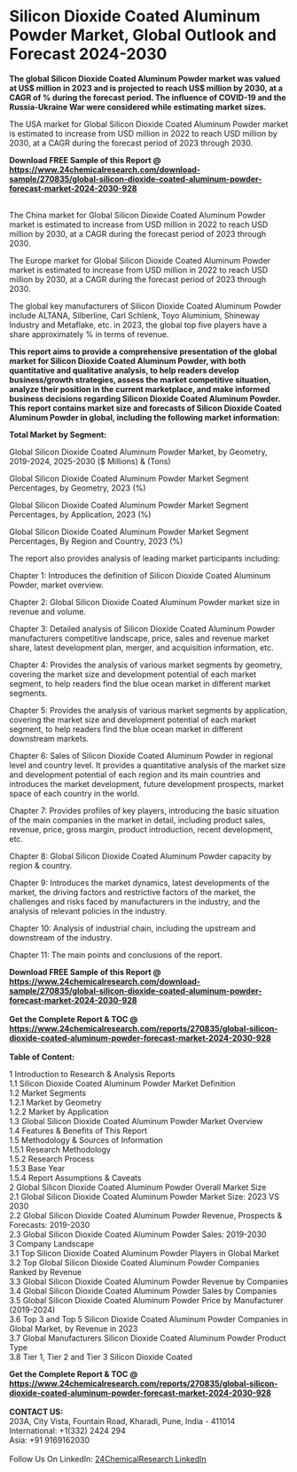 <h1>Silicon Dioxide Coated Aluminum Powder Market, Global Outlook and Forecast 2024-2030</h1><p><strong>The global Silicon Dioxide Coated Aluminum Powder market was valued at US$ million in 2023 and is projected to reach US$ million by 2030, at a CAGR of % during the forecast period. The influence of COVID-19 and the Russia-Ukraine War were considered while estimating market sizes.</strong></p><p>
</p><p>The USA market for Global Silicon Dioxide Coated Aluminum Powder market is estimated to increase from USD million in 2022 to reach USD million by 2030, at a CAGR during the forecast period of 2023 through 2030.</p><div><b>Download FREE Sample of this Report @ 
            <a href="https://www.24chemicalresearch.com/download-sample/270835/global-silicon-dioxide-coated-aluminum-powder-forecast-market-2024-2030-928">
            https://www.24chemicalresearch.com/download-sample/270835/global-silicon-dioxide-coated-aluminum-powder-forecast-market-2024-2030-928</a></b></div><br><p>
</p><p>The China market for Global Silicon Dioxide Coated Aluminum Powder market is estimated to increase from USD million in 2022 to reach USD million by 2030, at a CAGR during the forecast period of 2023 through 2030.</p><p>
</p><p>The Europe market for Global Silicon Dioxide Coated Aluminum Powder market is estimated to increase from USD million in 2022 to reach USD million by 2030, at a CAGR during the forecast period of 2023 through 2030.</p><p>
</p><p>The global key manufacturers of Silicon Dioxide Coated Aluminum Powder include ALTANA, Silberline, Carl Schlenk, Toyo Aluminium, Shineway Industry and Metaflake, etc. in 2023, the global top five players have a share approximately % in terms of revenue.</p><p>
<strong>This report aims to provide a comprehensive presentation of the global market for Silicon Dioxide Coated Aluminum Powder, with both quantitative and qualitative analysis, to help readers develop business/growth strategies, assess the market competitive situation, analyze their position in the current marketplace, and make informed business decisions regarding Silicon Dioxide Coated Aluminum Powder. This report contains market size and forecasts of Silicon Dioxide Coated Aluminum Powder in global, including the following market information:</strong></p><p>
</p><p>
<strong>Total Market by Segment:</strong></p><p>
Global Silicon Dioxide Coated Aluminum Powder Market, by Geometry, 2019-2024, 2025-2030 ($ Millions) &amp; (Tons)</p><p>
Global Silicon Dioxide Coated Aluminum Powder Market Segment Percentages, by Geometry, 2023 (%)</p><p>
</p><p>
Global Silicon Dioxide Coated Aluminum Powder Market Segment Percentages, by Application, 2023 (%)</p><p>
</p><p>
Global Silicon Dioxide Coated Aluminum Powder Market Segment Percentages, By Region and Country, 2023 (%)</p><p>
</p><p>
The report also provides analysis of leading market participants including:</p><p>
</p><p>
</p><p>
Chapter 1: Introduces the definition of Silicon Dioxide Coated Aluminum Powder, market overview.</p><p>
Chapter 2: Global Silicon Dioxide Coated Aluminum Powder market size in revenue and volume.</p><p>
Chapter 3: Detailed analysis of Silicon Dioxide Coated Aluminum Powder manufacturers competitive landscape, price, sales and revenue market share, latest development plan, merger, and acquisition information, etc.</p><p>
Chapter 4: Provides the analysis of various market segments by geometry, covering the market size and development potential of each market segment, to help readers find the blue ocean market in different market segments.</p><p>
Chapter 5: Provides the analysis of various market segments by application, covering the market size and development potential of each market segment, to help readers find the blue ocean market in different downstream markets.</p><p>
Chapter 6: Sales of Silicon Dioxide Coated Aluminum Powder in regional level and country level. It provides a quantitative analysis of the market size and development potential of each region and its main countries and introduces the market development, future development prospects, market space of each country in the world.</p><p>
Chapter 7: Provides profiles of key players, introducing the basic situation of the main companies in the market in detail, including product sales, revenue, price, gross margin, product introduction, recent development, etc.</p><p>
Chapter 8: Global Silicon Dioxide Coated Aluminum Powder capacity by region &amp; country.</p><p>
Chapter 9: Introduces the market dynamics, latest developments of the market, the driving factors and restrictive factors of the market, the challenges and risks faced by manufacturers in the industry, and the analysis of relevant policies in the industry.</p><p>
Chapter 10: Analysis of industrial chain, including the upstream and downstream of the industry.</p><p>
Chapter 11: The main points and conclusions of the report.</p><div><b>Download FREE Sample of this Report @ 
            <a href="https://www.24chemicalresearch.com/download-sample/270835/global-silicon-dioxide-coated-aluminum-powder-forecast-market-2024-2030-928">
            https://www.24chemicalresearch.com/download-sample/270835/global-silicon-dioxide-coated-aluminum-powder-forecast-market-2024-2030-928</a></b></div><br><div><b>Get the Complete Report & TOC @ 
            <a href="https://www.24chemicalresearch.com/reports/270835/global-silicon-dioxide-coated-aluminum-powder-forecast-market-2024-2030-928">
            https://www.24chemicalresearch.com/reports/270835/global-silicon-dioxide-coated-aluminum-powder-forecast-market-2024-2030-928</a></b></div><br>
            <b>Table of Content:</b><p>1 Introduction to Research & Analysis Reports<br />
    1.1 Silicon Dioxide Coated Aluminum Powder Market Definition<br />
    1.2 Market Segments<br />
        1.2.1 Market by Geometry<br />
        1.2.2 Market by Application<br />
    1.3 Global Silicon Dioxide Coated Aluminum Powder Market Overview<br />
    1.4 Features & Benefits of This Report<br />
    1.5 Methodology & Sources of Information<br />
        1.5.1 Research Methodology<br />
        1.5.2 Research Process<br />
        1.5.3 Base Year<br />
        1.5.4 Report Assumptions & Caveats<br />
2 Global Silicon Dioxide Coated Aluminum Powder Overall Market Size<br />
    2.1 Global Silicon Dioxide Coated Aluminum Powder Market Size: 2023 VS 2030<br />
    2.2 Global Silicon Dioxide Coated Aluminum Powder Revenue, Prospects & Forecasts: 2019-2030<br />
    2.3 Global Silicon Dioxide Coated Aluminum Powder Sales: 2019-2030<br />
3 Company Landscape<br />
    3.1 Top Silicon Dioxide Coated Aluminum Powder Players in Global Market<br />
    3.2 Top Global Silicon Dioxide Coated Aluminum Powder Companies Ranked by Revenue<br />
    3.3 Global Silicon Dioxide Coated Aluminum Powder Revenue by Companies<br />
    3.4 Global Silicon Dioxide Coated Aluminum Powder Sales by Companies<br />
    3.5 Global Silicon Dioxide Coated Aluminum Powder Price by Manufacturer (2019-2024)<br />
    3.6 Top 3 and Top 5 Silicon Dioxide Coated Aluminum Powder Companies in Global Market, by Revenue in 2023<br />
    3.7 Global Manufacturers Silicon Dioxide Coated Aluminum Powder Product Type<br />
    3.8 Tier 1, Tier 2 and Tier 3 Silicon Dioxide Coated </p><div><b>Get the Complete Report & TOC @ 
            <a href="https://www.24chemicalresearch.com/reports/270835/global-silicon-dioxide-coated-aluminum-powder-forecast-market-2024-2030-928">
            https://www.24chemicalresearch.com/reports/270835/global-silicon-dioxide-coated-aluminum-powder-forecast-market-2024-2030-928</a></b></div><br><b>CONTACT US:</b><br>
            203A, City Vista, Fountain Road, Kharadi, Pune, India - 411014<br>
            International: +1(332) 2424 294<br>
            Asia: +91 9169162030 <br><br>
            Follow Us On LinkedIn: <a href="https://www.linkedin.com/company/24chemicalresearch/">24ChemicalResearch LinkedIn</a>